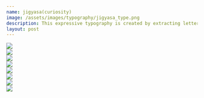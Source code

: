 ```yaml
---
name: jigyasa(curiosity)
image: /assets/images/typography/jigyasa_type.png
description: This expressive typography is created by extracting letters from an image, showcasing my curiosity and keen observation of my surroundings. 
layout: post
---
```

<div class="grid grid-cols-2 gap-5">
    <div class="col-span-1 rounded-3xl bg-[#600000] overflow-hidden relative">
        <img class="w-full h-full object-cover" src="{{site.baseurl}}assets/images/typography/Artboard 1.jpg" />
    </div>
    <div class="col-span-1 rounded-3xl bg-[#600000] overflow-hidden relative">
        <img class="w-full h-full object-cover" src="{{site.baseurl}}assets/images/typography/Artboard 2.jpg" />
    </div>
    <div class="col-span-1 rounded-3xl bg-[#600000] overflow-hidden relative">
        <img class="w-full h-full object-cover" src="{{site.baseurl}}assets/images/typography/Artboard 3.jpg" />
    </div>
    <div class="col-span-1 rounded-3xl bg-[#600000] overflow-hidden relative">
        <img class="w-full h-full object-cover" src="{{site.baseurl}}assets/images/typography/Artboard 4.jpg" />
    </div>
    <div class="col-span-1 rounded-3xl bg-[#600000] overflow-hidden relative">
        <img class="w-full h-full object-cover" src="{{site.baseurl}}assets/images/typography/Artboard 5.jpg" />
    </div>
    <div class="col-span-1 rounded-3xl bg-[#600000] overflow-hidden relative">
        <img class="w-full h-full object-cover" src="{{site.baseurl}}assets/images/typography/Artboard 6.jpg" />
    </div>
    <div class="col-span-1 rounded-3xl bg-[#600000] overflow-hidden relative">
        <img class="w-full h-full object-cover" src="{{site.baseurl}}assets/images/typography/Artboard 7.jpg" />
    </div>
    <div class="col-span-1 rounded-3xl bg-[#600000] overflow-hidden relative">
        <img class="w-full h-full object-cover" src="{{site.baseurl}}assets/images/typography/Artboard 8.jpg" />
    </div>
</div>